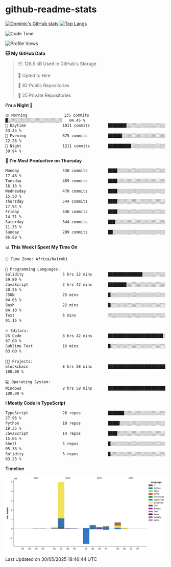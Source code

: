 # github-readme-stats
[![Dominic's GitHub stats](https://github-readme-stats.vercel.app/api?username=Domengo&show_icons=true)](https://github.com/anuraghazra/github-readme-stats)
[![Top Langs](https://github-readme-stats.vercel.app/api/top-langs/?username=Domengo&show_icons=true)](https://github.com/Domengo/github-readme-stats)

<!--START_SECTION:waka-->
![Code Time](http://img.shields.io/badge/Code%20Time-1%2C105%20hrs%2043%20mins-blue)

![Profile Views](http://img.shields.io/badge/Profile%20Views-0-blue)

**🐱 My GitHub Data** 

> 📦 128.5 kB Used in GitHub's Storage 
 > 
> 💼 Opted to Hire
 > 
> 📜 82 Public Repositories 
 > 
> 🔑 25 Private Repositories 
 > 
**I'm a Night 🦉** 

```text
🌞 Morning                135 commits         █░░░░░░░░░░░░░░░░░░░░░░░░   04.45 % 
🌆 Daytime                1011 commits        ████████░░░░░░░░░░░░░░░░░   33.34 % 
🌃 Evening                675 commits         ██████░░░░░░░░░░░░░░░░░░░   22.26 % 
🌙 Night                  1211 commits        ██████████░░░░░░░░░░░░░░░   39.94 % 
```
📅 **I'm Most Productive on Thursday** 

```text
Monday                   530 commits         ████░░░░░░░░░░░░░░░░░░░░░   17.48 % 
Tuesday                  489 commits         ████░░░░░░░░░░░░░░░░░░░░░   16.13 % 
Wednesday                470 commits         ████░░░░░░░░░░░░░░░░░░░░░   15.50 % 
Thursday                 544 commits         ████░░░░░░░░░░░░░░░░░░░░░   17.94 % 
Friday                   446 commits         ████░░░░░░░░░░░░░░░░░░░░░   14.71 % 
Saturday                 344 commits         ███░░░░░░░░░░░░░░░░░░░░░░   11.35 % 
Sunday                   209 commits         ██░░░░░░░░░░░░░░░░░░░░░░░   06.89 % 
```


📊 **This Week I Spent My Time On** 

```text
🕑︎ Time Zone: Africa/Nairobi

💬 Programming Languages: 
Solidity                 5 hrs 22 mins       ███████████████░░░░░░░░░░   59.80 % 
JavaScript               2 hrs 42 mins       ████████░░░░░░░░░░░░░░░░░   30.26 % 
JSON                     25 mins             █░░░░░░░░░░░░░░░░░░░░░░░░   04.65 % 
Bash                     22 mins             █░░░░░░░░░░░░░░░░░░░░░░░░   04.10 % 
Text                     6 mins              ░░░░░░░░░░░░░░░░░░░░░░░░░   01.15 % 

🔥 Editors: 
VS Code                  8 hrs 42 mins       ████████████████████████░   97.00 % 
Sublime Text             16 mins             █░░░░░░░░░░░░░░░░░░░░░░░░   03.00 % 

🐱‍💻 Projects: 
blockchain               8 hrs 58 mins       █████████████████████████   100.00 % 

💻 Operating System: 
Windows                  8 hrs 58 mins       █████████████████████████   100.00 % 
```

**I Mostly Code in TypeScript** 

```text
TypeScript               26 repos            ███████░░░░░░░░░░░░░░░░░░   27.96 % 
Python                   18 repos            █████░░░░░░░░░░░░░░░░░░░░   19.35 % 
JavaScript               14 repos            ████░░░░░░░░░░░░░░░░░░░░░   15.05 % 
Shell                    5 repos             █░░░░░░░░░░░░░░░░░░░░░░░░   05.38 % 
Solidity                 3 repos             █░░░░░░░░░░░░░░░░░░░░░░░░   03.23 % 
```



**Timeline**

![Lines of Code chart](https://raw.githubusercontent.com/Domengo/Domengo/main/assets/bar_graph.png)


 Last Updated on 30/05/2025 18:46:44 UTC
<!--END_SECTION:waka-->


